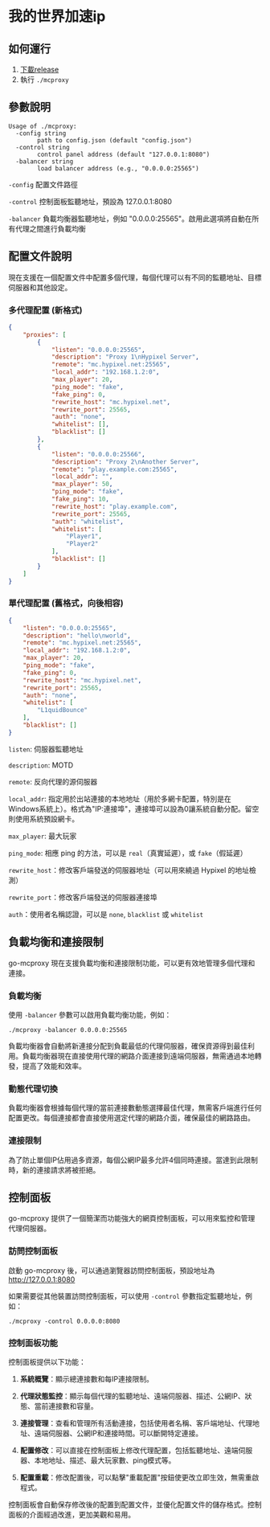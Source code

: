 # 我的世界加速ip

## 如何運行
1. [下載release](https://github.com/sduoduo233/go-mcproxy/releases/latest)
2. 執行 `./mcproxy`

## 參數說明
```
Usage of ./mcproxy:
  -config string
        path to config.json (default "config.json")
  -control string
        control panel address (default "127.0.0.1:8080")
  -balancer string
        load balancer address (e.g., "0.0.0.0:25565")
```

`-config` 配置文件路徑

`-control` 控制面板監聽地址，預設為 127.0.0.1:8080

`-balancer` 負載均衡器監聽地址，例如 "0.0.0.0:25565"。啟用此選項將自動在所有代理之間進行負載均衡

## 配置文件說明

現在支援在一個配置文件中配置多個代理，每個代理可以有不同的監聽地址、目標伺服器和其他設定。

### 多代理配置 (新格式)

```json
{
    "proxies": [
        {
            "listen": "0.0.0.0:25565",
            "description": "Proxy 1\nHypixel Server",
            "remote": "mc.hypixel.net:25565",
            "local_addr": "192.168.1.2:0",
            "max_player": 20,
            "ping_mode": "fake",
            "fake_ping": 0,
            "rewrite_host": "mc.hypixel.net",
            "rewrite_port": 25565,
            "auth": "none",
            "whitelist": [],
            "blacklist": []
        },
        {
            "listen": "0.0.0.0:25566",
            "description": "Proxy 2\nAnother Server",
            "remote": "play.example.com:25565",
            "local_addr": "",
            "max_player": 50,
            "ping_mode": "fake",
            "fake_ping": 10,
            "rewrite_host": "play.example.com",
            "rewrite_port": 25565,
            "auth": "whitelist",
            "whitelist": [
                "Player1",
                "Player2"
            ],
            "blacklist": []
        }
    ]
}
```

### 單代理配置 (舊格式，向後相容)

```json
{
    "listen": "0.0.0.0:25565",
    "description": "hello\nworld",
    "remote": "mc.hypixel.net:25565",
    "local_addr": "192.168.1.2:0",
    "max_player": 20,
    "ping_mode": "fake",
    "fake_ping": 0,
    "rewrite_host": "mc.hypixel.net",
    "rewrite_port": 25565,
    "auth": "none",
    "whitelist": [
        "L1quidBounce"
    ],
    "blacklist": []
}
```

`listen`: 伺服器監聽地址

`description`: MOTD

`remote`: 反向代理的源伺服器

`local_addr`: 指定用於出站連接的本地地址（用於多網卡配置，特別是在Windows系統上）。格式為"IP:連接埠"，連接埠可以設為0讓系統自動分配。留空則使用系統預設網卡。

`max_player`: 最大玩家

`ping_mode`: 相應 ping 的方法，可以是 `real`（真實延遲），或 `fake`（假延遲）

`rewrite_host`：修改客戶端發送的伺服器地址（可以用來繞過 Hypixel 的地址檢測）

`rewrite_port`：修改客戶端發送的伺服器連接埠

`auth`：使用者名稱認證，可以是 `none`, `blacklist` 或 `whitelist`

## 負載均衡和連接限制

go-mcproxy 現在支援負載均衡和連接限制功能，可以更有效地管理多個代理和連接。

### 負載均衡

使用 `-balancer` 參數可以啟用負載均衡功能，例如：

```
./mcproxy -balancer 0.0.0.0:25565
```

負載均衡器會自動將新連接分配到負載最低的代理伺服器，確保資源得到最佳利用。負載均衡器現在直接使用代理的網路介面連接到遠端伺服器，無需通過本地轉發，提高了效能和效率。

### 動態代理切換

負載均衡器會根據每個代理的當前連接數動態選擇最佳代理，無需客戶端進行任何配置更改。每個連接都會直接使用選定代理的網路介面，確保最佳的網路路由。

### 連接限制

為了防止單個IP佔用過多資源，每個公網IP最多允許4個同時連接。當達到此限制時，新的連接請求將被拒絕。

## 控制面板

go-mcproxy 提供了一個簡潔而功能強大的網頁控制面板，可以用來監控和管理代理伺服器。

### 訪問控制面板

啟動 go-mcproxy 後，可以通過瀏覽器訪問控制面板，預設地址為 http://127.0.0.1:8080

如果需要從其他裝置訪問控制面板，可以使用 `-control` 參數指定監聽地址，例如：

```
./mcproxy -control 0.0.0.0:8080
```

### 控制面板功能

控制面板提供以下功能：

1. **系統概覽**：顯示總連接數和每IP連接限制。

2. **代理狀態監控**：顯示每個代理的監聽地址、遠端伺服器、描述、公網IP、狀態、當前連接數和容量。

3. **連接管理**：查看和管理所有活動連接，包括使用者名稱、客戶端地址、代理地址、遠端伺服器、公網IP和連接時間。可以斷開特定連接。

4. **配置修改**：可以直接在控制面板上修改代理配置，包括監聽地址、遠端伺服器、本地地址、描述、最大玩家數、ping模式等。

5. **配置重載**：修改配置後，可以點擊"重載配置"按鈕使更改立即生效，無需重啟程式。

控制面板會自動保存修改後的配置到配置文件，並優化配置文件的儲存格式。控制面板的介面經過改進，更加美觀和易用。
